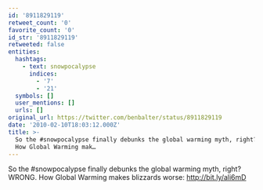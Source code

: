 ```yaml
---
id: '8911829119'
retweet_count: '0'
favorite_count: '0'
id_str: '8911829119'
retweeted: false
entities:
  hashtags:
    - text: snowpocalypse
      indices:
        - '7'
        - '21'
  symbols: []
  user_mentions: []
  urls: []
original_url: https://twitter.com/benbalter/status/8911829119
date: '2010-02-10T18:03:12.000Z'
title: >-
  So the #snowpocalypse finally debunks the global warming myth, right? WRONG. 
  How Global Warming mak…
---
```


So the #snowpocalypse finally debunks the global warming myth, right? WRONG.  How Global Warming makes blizzards worse: http://bit.ly/ali6mD